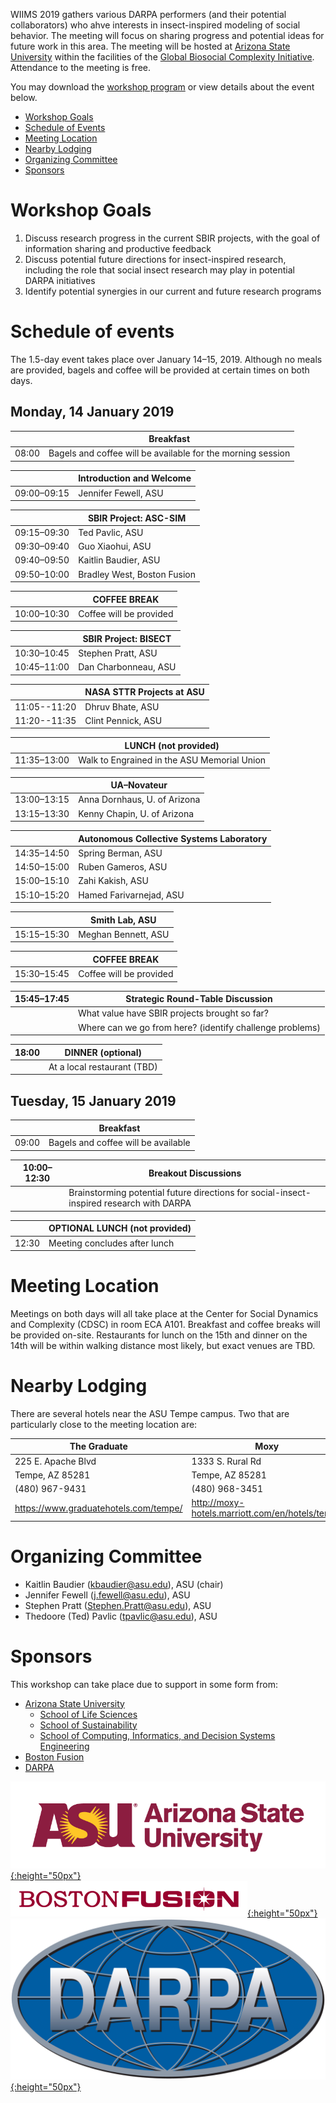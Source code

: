WIIMS 2019 gathers various DARPA performers (and their potential collaborators) who ahve interests in insect-inspired modeling of social behavior. The meeting will focus on sharing progress and potential ideas for future work in this area. The meeting will be hosted at [Arizona State University](http://www.asu.edu/) within the facilities of the [Global Biosocial Complexity Initiative](https://complexity.asu.edu/). Attendance to the meeting is free.

You may download the [workshop program](WIIMS2019_program.pdf) or view details about the event below.

* [Workshop Goals](#workshop-goals)
* [Schedule of Events](#schedule-of-events)
* [Meeting Location](#meeting-location)
* [Nearby Lodging](#meeting-location)
* [Organizing Committee](#organizing-committee)
* [Sponsors](#sponsors)

# Workshop Goals

1. Discuss research progress in the current SBIR projects, with the goal of information sharing and productive feedback
1. Discuss potential future directions for insect-inspired research, including the role that social insect research may play in potential DARPA initiatives
1. Identify potential synergies in our current and future research programs

# Schedule of events

The 1.5-day event takes place over January 14–15, 2019. Although no meals are provided, bagels and coffee will be provided at certain times on both days.

## Monday, 14 January 2019

|             | Breakfast |
| ----------- | --------- |
| 08:00       | Bagels and coffee will be available for the morning session |

|             | Introduction and Welcome |
| ----------- | ------------------------ |
| 09:00–09:15 | Jennifer Fewell, ASU |

|             | SBIR Project: ASC-SIM |
| ----------- | --------------------- |
| 09:15–09:30 | Ted Pavlic, ASU |
| 09:30–09:40 | Guo Xiaohui, ASU |
| 09:40–09:50 | Kaitlin Baudier, ASU |
| 09:50–10:00 | Bradley West, Boston Fusion |

|             | COFFEE BREAK |
| ----------- | ------------ |
| 10:00–10:30 | Coffee will be provided |

|             | SBIR Project: BISECT |
| ----------- | -------------------- |
| 10:30–10:45 | Stephen Pratt, ASU |
| 10:45–11:00 | Dan Charbonneau, ASU |

|              | NASA STTR Projects at ASU |
| ------------ | ------------------------- |
| 11:05--11:20 | Dhruv Bhate, ASU |
| 11:20--11:35 | Clint Pennick, ASU |

|             | LUNCH (not provided) |
| ----------- | ------------------------- |
| 11:35–13:00 | Walk to Engrained in the ASU Memorial Union |

|             | UA–Novateur |
| ----------- | ----------- |
| 13:00–13:15 | Anna Dornhaus, U. of Arizona |
| 13:15–13:30 | Kenny Chapin, U. of Arizona |

|             | Autonomous Collective Systems Laboratory |
| ----------- | ---------------------------------------- |
| 14:35–14:50 | Spring Berman, ASU |
| 14:50–15:00 | Ruben Gameros, ASU |
| 15:00–15:10 | Zahi Kakish, ASU |
| 15:10–15:20 | Hamed Farivarnejad, ASU |

|             | Smith Lab, ASU |
| ----------- | -------------- |
| 15:15–15:30 | Meghan Bennett, ASU |

|             | COFFEE BREAK |
| ----------- | ------------ |
| 15:30–15:45 | Coffee will be provided |

| 15:45–17:45 | Strategic Round-Table Discussion |
| ----------- | -------------------------------- |
|             | What value have SBIR projects brought so far? |
|             | Where can we go from here? (identify challenge problems) |

| 18:00 | DINNER (optional) |
| ----------- | ------------ |
|             | At a local restaurant (TBD) |

## Tuesday, 15 January 2019

|             | Breakfast |
| ----------- | --------- |
| 09:00       | Bagels and coffee will be available |

| 10:00–12:30 | Breakout Discussions |
| ----------- | -------------------------------- |
|             | Brainstorming potential future directions for social-insect-inspired research with DARPA |

|             | OPTIONAL LUNCH (not provided) |
| ----------- | ------------------------- |
| 12:30 | Meeting concludes after lunch |

# Meeting Location

Meetings on both days will all take place at the Center for Social Dynamics and Complexity (CDSC) in room ECA A101. Breakfast and coffee breaks will be provided on-site. Restaurants for lunch on the 15th and dinner on the 14th will be within walking distance most likely, but exact venues are TBD.

# Nearby Lodging

There are several hotels near the ASU Tempe campus. Two that are particularly close to the meeting location are:

| The Graduate                            | Moxy |
| --------------------------------------- | ---------------------------- |
| 225 E. Apache Blvd                      | 1333 S. Rural Rd             |
| Tempe, AZ  85281                        | Tempe, AZ  85281             |
| (480) 967-9431                          | (480) 968-3451               |
| <a target="_blank" href="https://www.graduatehotels.com/tempe/">https://www.graduatehotels.com/tempe/</a>   |  <a target="_blank" href="http://moxy-hotels.marriott.com/en/hotels/tempe">http://moxy-hotels.marriott.com/en/hotels/tempe</a>  |

# Organizing Committee

* Kaitlin Baudier (kbaudier@asu.edu), ASU (chair)
* Jennifer Fewell (j.fewell@asu.edu), ASU
* Stephen Pratt (Stephen.Pratt@asu.edu), ASU
* Thedoore (Ted) Pavlic (tpavlic@asu.edu), ASU

# Sponsors

This workshop can take place due to support in some form from:

* [Arizona State University](http://www.asu.edu/)
  * [School of Life Sciences](http://sols.asu.edu/)
  * [School of Sustainability](http://schoolofsustainability.asu.edu/)
  * [School of Computing, Informatics, and Decision Systems Engineering](http://cidse.engineering.asu.edu/)
* [Boston Fusion](http://bostonfusion.com/)
* [DARPA](http://www.darpa.mil/)

[![Arizona State University](asu_logo.png){:height="50px"}](http://www.asu.edu/)<br>
[![Boston Fusion](bf_logo.png){:height="50px"}](http://bostonfusion.com/)<br>
[![DARPA](darpa_logo.jpg){:height="50px"}](http://www.darpa.mil/)
